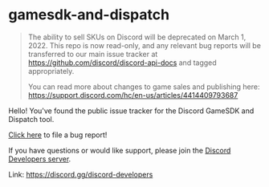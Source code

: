 # gamesdk-and-dispatch

> The ability to sell SKUs on Discord will be deprecated on March 1, 2022. This repo is now read-only, and any relevant bug reports will be transferred to our main issue tracker at https://github.com/discord/discord-api-docs and tagged appropriately.
>
> You can read more about changes to game sales and publishing here: https://support.discord.com/hc/en-us/articles/4414409793687

Hello! You've found the public issue tracker for the Discord GameSDK and Dispatch tool.

[Click here](https://github.com/discordapp/gamesdk-and-dispatch/issues/new) to file a bug report!

If you have questions or would like support, please join the [Discord Developers server](https://discord.gg/discord-developers).

Link: https://discord.gg/discord-developers
